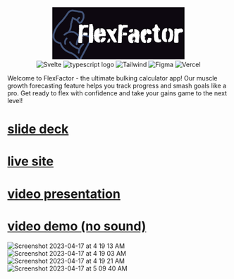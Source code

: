 <div align="center"><img src="./static/images/logo-dark.png" width=300 alt="FlexFactor Logo"/> </div>

<div align="center">
  <img src="https://img.shields.io/badge/svelte-%23f1413d.svg?style=for-the-badge&logo=svelte&logoColor=white" height=20 alt="Svelte">
  <img src="https://img.shields.io/badge/typescript-%23007ACC.svg?style=for-the-badge&logo=typescript&logoColor=white" height=20 alt="typescript logo">
  <img src="https://img.shields.io/badge/tailwindcss-%2338B2AC.svg?style=for-the-badge&logo=tailwind-css&logoColor=white" height=20 alt="Tailwind">
  <img src="https://img.shields.io/badge/figma-%23F24E1E.svg?style=for-the-badge&logo=figma&logoColor=white" height=20 alt="Figma">
  <img src="https://img.shields.io/badge/vercel-%23000000.svg?style=for-the-badge&logo=vercel&logoColor=white)" height=20 alt="Vercel">
</div>

Welcome to FlexFactor - the ultimate bulking calculator app! Our muscle growth forecasting feature helps you track progress and smash goals like a pro. Get ready to flex with confidence and take your gains game to the next level!

# [slide deck](https://docs.google.com/presentation/d/1SKfx0ldEzPajMJUfayeOjLE0ILv2EnPhnsR_9pW03K0/edit#slide=id.g22e0d571bff_2_3)
# [live site](https://flex-factor.vercel.app/)
# [video presentation](https://youtu.be/abe3l-7wE38)
# [video demo (no sound)](https://www.youtube.com/watch?v=XRSCe-35AnI)



<div style={{display: "flex"}}>
<img width="264" alt="Screenshot 2023-04-17 at 4 19 13 AM" src="https://user-images.githubusercontent.com/58955802/232441607-4283c5c9-0c51-48c4-91db-7da4f6cad3a3.png">
<img width="416" alt="Screenshot 2023-04-17 at 4 19 03 AM" src="https://user-images.githubusercontent.com/58955802/232441574-94a3d140-0a1a-497d-8229-92ae792cabeb.png">
<img width="264" alt="Screenshot 2023-04-17 at 4 19 21 AM" src="https://user-images.githubusercontent.com/58955802/232441632-24eebab3-8a14-438a-b85e-70ef9db44cc0.png">
<img width="416" alt="Screenshot 2023-04-17 at 5 09 40 AM" src="https://user-images.githubusercontent.com/58955802/232454642-71784b9c-e5be-4565-ace5-104e7c9cdb6e.png">

</div>
